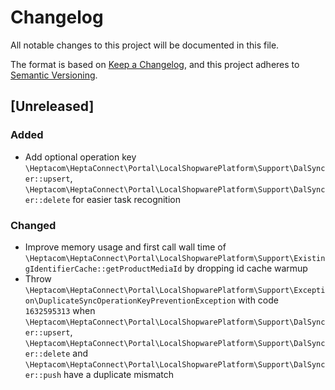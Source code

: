 # Changelog

All notable changes to this project will be documented in this file.

The format is based on [Keep a Changelog](https://keepachangelog.com/en/1.0.0/),
and this project adheres to [Semantic Versioning](https://semver.org/spec/v2.0.0.html).

## [Unreleased]

### Added

* Add optional operation key `\Heptacom\HeptaConnect\Portal\LocalShopwarePlatform\Support\DalSyncer::upsert`, `\Heptacom\HeptaConnect\Portal\LocalShopwarePlatform\Support\DalSyncer::delete` for easier task recognition

### Changed

* Improve memory usage and first call wall time of `\Heptacom\HeptaConnect\Portal\LocalShopwarePlatform\Support\ExistingIdentifierCache::getProductMediaId` by dropping id cache warmup
* Throw `\Heptacom\HeptaConnect\Portal\LocalShopwarePlatform\Support\Exception\DuplicateSyncOperationKeyPreventionException` with code `1632595313` when `\Heptacom\HeptaConnect\Portal\LocalShopwarePlatform\Support\DalSyncer::upsert`, `\Heptacom\HeptaConnect\Portal\LocalShopwarePlatform\Support\DalSyncer::delete` and `\Heptacom\HeptaConnect\Portal\LocalShopwarePlatform\Support\DalSyncer::push` have a duplicate mismatch
